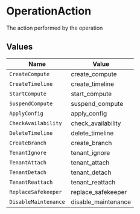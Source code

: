 # OperationAction

The action performed by the operation


## Values

| Name                 | Value                |
| -------------------- | -------------------- |
| `CreateCompute`      | create_compute       |
| `CreateTimeline`     | create_timeline      |
| `StartCompute`       | start_compute        |
| `SuspendCompute`     | suspend_compute      |
| `ApplyConfig`        | apply_config         |
| `CheckAvailability`  | check_availability   |
| `DeleteTimeline`     | delete_timeline      |
| `CreateBranch`       | create_branch        |
| `TenantIgnore`       | tenant_ignore        |
| `TenantAttach`       | tenant_attach        |
| `TenantDetach`       | tenant_detach        |
| `TenantReattach`     | tenant_reattach      |
| `ReplaceSafekeeper`  | replace_safekeeper   |
| `DisableMaintenance` | disable_maintenance  |